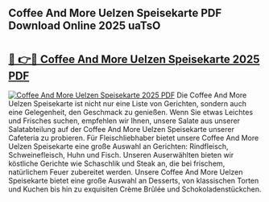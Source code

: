 ## Coffee And More Uelzen Speisekarte PDF Download Online 2025 uaTsO

# <h2><a href="http://gc7yg6.nevu.top/?p=Coffee+And+More+Uelzen+Speisekarte">🔗 👉🔴 Coffee And More Uelzen Speisekarte 2025 PDF</a></h2>

[![Coffee And More Uelzen Speisekarte 2025 PDF](https://i.imgur.com/dBaPXMq.png)](http://gc7yg6.nevu.top/?p=Coffee+And+More+Uelzen+Speisekarte)
Die Coffee And More Uelzen Speisekarte ist nicht nur eine Liste von Gerichten, sondern auch eine Gelegenheit, den Geschmack zu genießen. Wenn Sie etwas Leichtes und Frisches suchen, empfehlen wir Ihnen, unsere Salate aus unserer Salatabteilung auf der Coffee And More Uelzen Speisekarte unserer Cafeteria zu probieren. Für Fleischliebhaber bietet unsere Coffee And More Uelzen Speisekarte eine große Auswahl an Gerichten: Rindfleisch, Schweinefleisch, Huhn und Fisch. Unseren Auserwählten bieten wir köstliche Gerichte wie Schaschlik und Steak an, die bei frischem, natürlichem Feuer zubereitet werden. Unsere Coffee And More Uelzen Speisekarte bietet eine große Auswahl an Desserts, von klassischen Torten und Kuchen bis hin zu exquisiten Crème Brûlée und Schokoladenstückchen.

